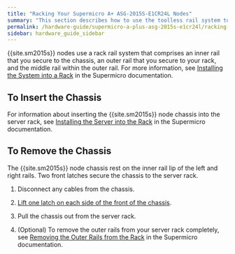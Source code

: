 ```yaml
---
title: "Racking Your Supermicro A+ ASG-2015S-E1CR24L Nodes"
summary: "This section describes how to use the toolless rail system to attach the rails to a server rack and install Supermicro 2015s nodes in a data center."
permalink: /hardware-guide/supermicro-a-plus-asg-2015s-e1cr24l/racking-nodes.html
sidebar: hardware_guide_sidebar
---
```


{{site.sm2015s}} nodes use a rack rail system that comprises an inner rail that you secure to the chassis, an outer rail that you secure to your rack, and the middle rail within the outer rail. For more information, see [Installing the System into a Rack](https://www.supermicro.com/manuals/superstorage/MNL-2628.pdf#page=24) in the Supermicro documentation.


## To Insert the Chassis
For information about inserting the {{site.sm2015s}} node chassis into the server rack, see [Installing the Server into the Rack](https://www.supermicro.com/manuals/superstorage/MNL-2628.pdf#page=28) in the Supermicro documentation.


## To Remove the Chassis
The {{site.sm2015s}} node chassis rest on the inner rail lip of the left and right rails. Two front latches secure the chassis to the server rack.

1. Disconnect any cables from the chassis. 

1. [Lift one latch on each side of the front of the chassis](https://www.supermicro.com/manuals/superstorage/MNL-2628.pdf#page=29).

1. Pull the chassis out from the server rack.

1. (Optional) To remove the outer rails from your server rack completely, see [Removing the Outer Rails from the Rack](https://www.supermicro.com/manuals/superstorage/MNL-2628.pdf#page=30) in the Supermicro documentation.
